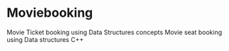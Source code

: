 # Moviebooking
Movie Ticket booking using Data Structures concepts
Movie seat booking using Data structures C++


